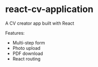 # react-cv-application

A CV creator app built with React

Features:

- Multi-step form
- Photo upload
- PDF download
- React routing
